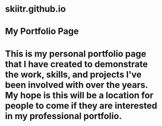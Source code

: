 # skiitr.github.io
# My Portfolio Page

# This is my personal portfolio page that I have created to demonstrate the work, skills, and projects I've been involved with over the years. My hope is this will be a location for people to come if they are interested in my professional portfolio.

